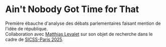 # Ain't Nobody Got Time for That
Première ébauche d'analyse des débats parlementaires faisant mention de l'idée de république.  
Collaboration avec [Matthias Levalet](https://www.centreemiledurkheim.fr/notre-equipe/matthias-levalet/) sur son objet de recherche dans le cadre de [SICSS-Paris 2025](https://sicss.io/2025/paris/).